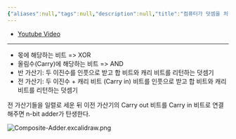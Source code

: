 ```yaml
---
{"aliases":null,"tags":null,"description":null,"title":"컴퓨터가 덧셈을 처리하는 방법","created":"2024-02-01T21:23:10","updated":"2024-02-01T21:28:46","dg-publish":true,"permalink":"/docs/컴퓨터가 덧셈을 처리하는 방법/","dgPassFrontmatter":true}
---
```


- [Youtube Video](https://youtu.be/QcggI1BQ_T8?feature=shared)
---
- 몫에 해당하는 비트 => XOR
- 올림수(Carry)에 해당하는 비트 => AND
- 반 가산기: 두 이진수를 인풋으로 받고 합 비트와 캐리 비트를 리턴하는 덧셈기
- 전 가산기: 두 이진수 + 캐리 비트 (Carry in) 비트를 인풋으로 받고 합 비트와 캐리 비트를 리턴하는 덧셈기

전 가산기들을 일렬로 세운 뒤 이전 가산기의 Carry out 비트를 Carry in 비트로 연결해주면 n-bit adder가 탄생한다.

![Composite-Adder.excalidraw.png](/img/user/docs/Excalidraw/Composite-Adder.excalidraw.png)
